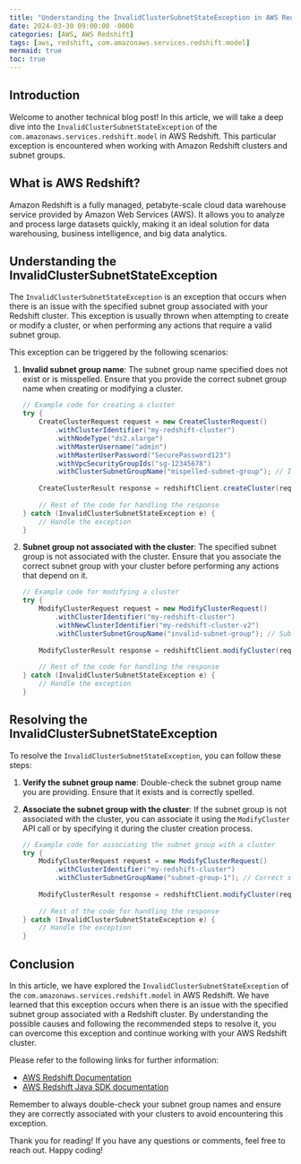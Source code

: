 ```yaml
---
title: "Understanding the InvalidClusterSubnetStateException in AWS Redshift"
date: 2024-03-30 09:00:00 -0000
categories: [AWS, AWS Redshift]
tags: [aws, redshift, com.amazonaws.services.redshift.model]
mermaid: true
toc: true
---
```



## Introduction

Welcome to another technical blog post! In this article, we will take a deep dive into the `InvalidClusterSubnetStateException` of the `com.amazonaws.services.redshift.model` in AWS Redshift. This particular exception is encountered when working with Amazon Redshift clusters and subnet groups.

## What is AWS Redshift?

Amazon Redshift is a fully managed, petabyte-scale cloud data warehouse service provided by Amazon Web Services (AWS). It allows you to analyze and process large datasets quickly, making it an ideal solution for data warehousing, business intelligence, and big data analytics.

## Understanding the InvalidClusterSubnetStateException

The `InvalidClusterSubnetStateException` is an exception that occurs when there is an issue with the specified subnet group associated with your Redshift cluster. This exception is usually thrown when attempting to create or modify a cluster, or when performing any actions that require a valid subnet group.

This exception can be triggered by the following scenarios:

1. **Invalid subnet group name**: The subnet group name specified does not exist or is misspelled. Ensure that you provide the correct subnet group name when creating or modifying a cluster.

   ```java
   // Example code for creating a cluster
   try {
       CreateClusterRequest request = new CreateClusterRequest()
           .withClusterIdentifier("my-redshift-cluster")
           .withNodeType("ds2.xlarge")
           .withMasterUsername("admin")
           .withMasterUserPassword("SecurePassword123")
           .withVpcSecurityGroupIds("sg-12345678")
           .withClusterSubnetGroupName("mispelled-subnet-group"); // Invalid subnet group name
       
       CreateClusterResult response = redshiftClient.createCluster(request);
       
       // Rest of the code for handling the response
   } catch (InvalidClusterSubnetStateException e) {
       // Handle the exception
   }
   ```

2. **Subnet group not associated with the cluster**: The specified subnet group is not associated with the cluster. Ensure that you associate the correct subnet group with your cluster before performing any actions that depend on it.

   ```java
   // Example code for modifying a cluster
   try {
       ModifyClusterRequest request = new ModifyClusterRequest()
           .withClusterIdentifier("my-redshift-cluster")
           .withNewClusterIdentifier("my-redshift-cluster-v2")
           .withClusterSubnetGroupName("invalid-subnet-group"); // Subnet group not associated with the cluster
       
       ModifyClusterResult response = redshiftClient.modifyCluster(request);
       
       // Rest of the code for handling the response
   } catch (InvalidClusterSubnetStateException e) {
       // Handle the exception
   }
   ```

## Resolving the InvalidClusterSubnetStateException

To resolve the `InvalidClusterSubnetStateException`, you can follow these steps:

1. **Verify the subnet group name**: Double-check the subnet group name you are providing. Ensure that it exists and is correctly spelled.

2. **Associate the subnet group with the cluster**: If the subnet group is not associated with the cluster, you can associate it using the `ModifyCluster` API call or by specifying it during the cluster creation process.

   ```java
   // Example code for associating the subnet group with a cluster
   try {
       ModifyClusterRequest request = new ModifyClusterRequest()
           .withClusterIdentifier("my-redshift-cluster")
           .withClusterSubnetGroupName("subnet-group-1"); // Correct subnet group name
       
       ModifyClusterResult response = redshiftClient.modifyCluster(request);
       
       // Rest of the code for handling the response
   } catch (InvalidClusterSubnetStateException e) {
       // Handle the exception
   }
   ```

## Conclusion

In this article, we have explored the `InvalidClusterSubnetStateException` of the `com.amazonaws.services.redshift.model` in AWS Redshift. We have learned that this exception occurs when there is an issue with the specified subnet group associated with a Redshift cluster. By understanding the possible causes and following the recommended steps to resolve it, you can overcome this exception and continue working with your AWS Redshift cluster.

Please refer to the following links for further information:

- [AWS Redshift Documentation](https://docs.aws.amazon.com/redshift/latest/mgmt/welcome.html)
- [AWS Redshift Java SDK documentation](https://docs.aws.amazon.com/redshift/latest/APIReference/Welcome.html)

Remember to always double-check your subnet group names and ensure they are correctly associated with your clusters to avoid encountering this exception.

Thank you for reading! If you have any questions or comments, feel free to reach out. Happy coding!

